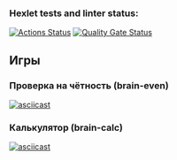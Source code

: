 ### Hexlet tests and linter status:
[![Actions Status](https://github.com/Pibode/frontend-project-44/actions/workflows/hexlet-check.yml/badge.svg)](https://github.com/Pibode/frontend-project-44/actions)
[![Quality Gate Status](https://sonarcloud.io/api/project_badges/measure?project=Pibode_frontend-project-44&metric=alert_status)](https://sonarcloud.io/summary/new_code?id=Pibode_frontend-project-44)

## Игры

### Проверка на чётность (brain-even)
[![asciicast](https://asciinema.org/a/ABC123.svg)](https://asciinema.org/a/ABC123)

### Калькулятор (brain-calc)
[![asciicast](https://asciinema.org/a/DEF456.svg)](https://asciinema.org/a/DEF456)